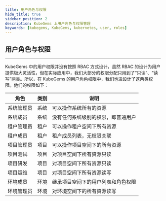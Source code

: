 ```yaml
---
title: 用户角色与权限
hide_title: true
sidebar_position: 2
description: KubeGems 上用户角色与权限管理
keywords: [kubegems, KubeGems, kubernetes, user, roles]
---
```


## 用户角色与权限

---

KubeGems 中的用户权限并没有按照 RBAC 方式设计，虽然 RBAC 的设计为用户提供极大灵活性，但在实际应用中，我们大部分的权限分配只用到了“只读”、“读写”两类。所以，在 KubeGems 的用户角色权限中，我们也进设计了这两类权限。他们的权限如下：


|角色|类别|说明|
| --- | --- | --- |
| 系统管理员|	系统| 可以操作系统所有的资源|
| 系统成员	|系统	|没有任何系统级别的权限，即普通用户 |
| 租户管理员|	租户	|可以操作租户空间下所有资源|
| 租户成员|	租户	|租户成员列表，无权限关联|
| 项目管理员|	项目|	可以操作项目空间下的所有资源|
| 项目测试	|项目	|对项目空间下所有资源只读|
| 项目研发	|项目	|对项目空间下所有资源只读|
| 项目运维	|项目	|对项目空间下所有资源读写|
| 环境成员	|环境	|继承项目空间下的用户列表和角色权限|
| 环境管理员|	环境| 对环境空间下的所有资源读写|

